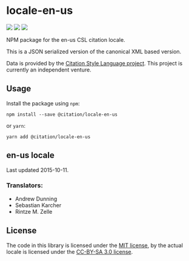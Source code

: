 # locale-en-us

[![](https://flat.badgen.net/npm/v/@citation/locale-en-us)](https://npmjs.org/package/@citation/locale-en-us)
[![](https://flat.badgen.net/badge/license/MIT/blue)][mit]
[![](https://flat.badgen.net/badge/license/CC-BY-SA/blue)][cc-by-sa-3.0]

NPM package for the en-us CSL citation locale.

This is a JSON serialized version of the canonical XML based version.

Data is provided by the [Citation Style Language project](https://citationstyles.org).
This project is currently an independent venture.

## Usage
Install the package using `npm`:

```shell
npm install --save @citation/locale-en-us
```

or `yarn`:

```shell
yarn add @citation/locale-en-us
```

## en-us locale
Last updated 2015-10-11.

### Translators: 
- Andrew Dunning
- Sebastian Karcher
- Rintze M. Zelle

## License
The code in this library is licensed under the [MIT license][mit], by the actual locale is licensed under the [CC-BY-SA 3.0 license][cc-by-sa-3.0].

[mit]: https://opensource.org/licenses/MIT
[cc-by-sa-3.0]: https://creativecommons.org/licenses/by-sa/3.0/
